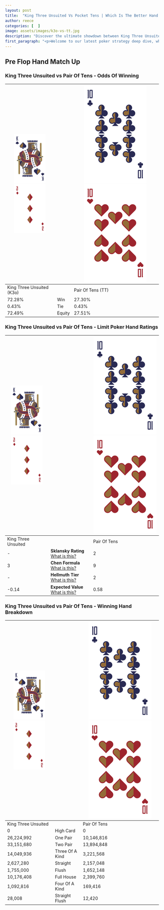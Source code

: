 ```yaml
---
layout: post
title:  "King Three Unsuited Vs Pocket Tens | Which Is The Better Hand In Poker? A Complete Guide"
author: reece
categories: [  ]
image: assets/images/k3o-vs-tt.jpg
description: "Discover the ultimate showdown between King Three Unsuited and Pair Of Tens in poker! Uncover the odds, strategies, and scenarios where one hand triumphs over the other. Get ready to up your poker game with this thrilling analysis."
first_paragraph: "<p>Welcome to our latest poker strategy deep dive, where we're pitting two distinct hands against each other in a high-stakes showdown: King Three Unsuited vs Pair Of Tens.</p><p>In the dynamic world of poker, every decision counts, and knowing which hand holds the upper hand is key to your success at the table.</p><p>In this article, we'll dissect these two hands, explore the scenarios where one dominates the other, and equip you with the knowledge to make strategic choices that can tip the odds in your favor.</p><p>Get ready to unravel the intriguing dynamics of these poker hands and elevate your game to new heights.</p>"
---
```




[comment]: # (sp0)

## Pre Flop Hand Match Up

<div class="table hand-ratings" markdown="1"> 



### King Three Unsuited vs Pair Of Tens - Odds Of Winning


    
| ![image info](assets/images/hand1/K.png) ![image info](assets/images/hand1/3o.png) |  | ![image info](assets/images/hand2/T.png) ![image info](assets/images/hand2/To.png) |
| -------- | -------- | -------- |
| King Three Unsuited (K3o) |  | Pair Of Tens (TT) |
| 72.28% | Win | 27.30% |
| 0.43% | Tie | 0.43% |
| 72.49% | Equity | 27.51% |




[comment]: # (sp1)



### King Three Unsuited vs Pair Of Tens - Limit Poker Hand Ratings


    
| ![image info](assets/images/hand1/K.png) ![image info](assets/images/hand1/3o.png) |  | ![image info](assets/images/hand2/T.png) ![image info](assets/images/hand2/To.png) |
| -------- | -------- | -------- |
| King Three Unsuited |  | Pair Of Tens |
| - | **Sklansky Rating** [What is this?](/sklansky-rating-explained) | 2 |
| 3 | **Chen Formula** [What is this?](/chen-formula-explained) | 9 |
| - | **Hellmuth Tier** [What is this?](/Hellmuth-tier-explained) | 2 |
| -0.14 | **Expected Value** [What is this?](/expected-value-explained) | 0.58 |




[comment]: # (sp2)



### King Three Unsuited vs Pair Of Tens - Winning Hand Breakdown


    
| ![image info](assets/images/hand1/K.png) ![image info](assets/images/hand1/3o.png) |  | ![image info](assets/images/hand2/T.png) ![image info](assets/images/hand2/To.png) |
| -------- | -------- | -------- |
| King Three Unsuited |  | Pair Of Tens |
| 0 | High Card | 0 |
| 26,224,992 | One Pair | 10,146,816 |
| 33,151,680 | Two Pair | 13,894,848 |
| 14,049,936 | Three Of A Kind | 3,221,568 |
| 2,627,280 | Straight | 2,157,048 |
| 1,755,000 | Flush | 1,652,148 |
| 10,176,408 | Full House | 2,399,760 |
| 1,092,816 | Four Of A Kind | 169,416 |
| 28,008 | Straight Flush | 12,420 |




[comment]: # (sp3)



</div>

[comment]: # (sp4)



[comment]: # (sp5)

